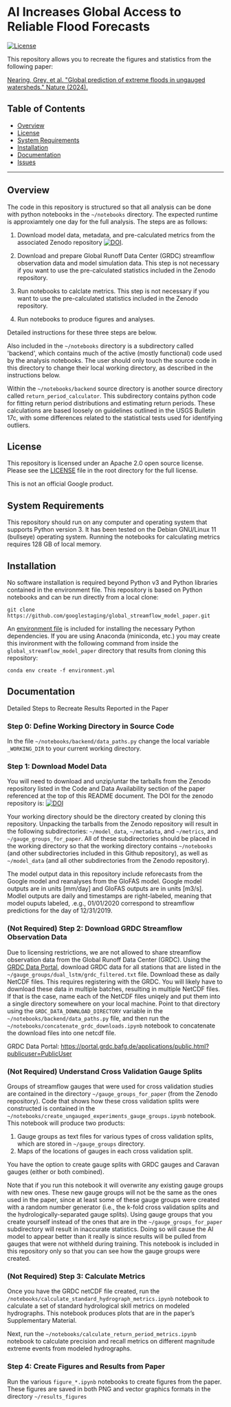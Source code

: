 # AI Increases Global Access to Reliable Flood Forecasts

[![License](https://img.shields.io/badge/License-Apache%202.0-blue.svg)](https://opensource.org/licenses/Apache-2.0)

This repository allows you to recreate the figures and statistics from the following paper:

[Nearing, Grey, et al. "Global prediction of extreme floods in ungauged watersheds." Nature (2024).](<https://www.nature.com/articles/s41586-024-07145-1>)


## Table of Contents
- [Overview](#overview)
- [License](#license)
- [System Requirements](#system-requirements)
- [Installation](#installation)
- [Documentation](#documentation)
- [Issues](https://github.com/googlestaging/global_streamflow_model_paper/issues)

-----

## Overview
The code in this repository is structured so that all analysis can be done with python notebooks in the `~/notebooks` directory. The expected runtime is approxiamtely one day for the full analysis. The steps are as follows:

1) Download model data, metadata, and pre-calculated metrics from the associated Zenodo repository [![DOI](https://zenodo.org/badge/DOI/10.5281/zenodo.10397664.svg)](https://doi.org/10.5281/zenodo.10397664).

2) Download and prepare Global Runoff Data Center (GRDC) streamflow observation data and model simulation data. This step is not necessary if you want to use the pre-calculated statistics included in the Zenodo repository.

3) Run notebooks to calclate metrics. This step is not necessary if you want to use the pre-calculated statistics included in the Zenodo repository.

4) Run notebooks to produce figures and analyses.

Detailed instructions for these three steps are below.

Also included in the `~/notebooks` directory is a subdirectory called 'backend', which contains much of the active (mostly functional) code used by the analysis notebooks. The user should only touch the source code in this directory to change their local working directory, as described in the instructions below. 

Within the `~/notebooks/backend` source directory is another source directory called `return_period_calculator`. This subdirectory contains python code for fitting return period distributions and estimating return periods. These calculations are based loosely on guidelines outlined in the USGS Bulletin 17c, with some differences related to the statistical tests used for identifying outliers.

## License
This repository is licensed under an Apache 2.0 open source license. Please see the [LICENSE](https://github.com/googlestaging/global_streamflow_model_paper/blob/main/LICENSE) file in the root directory for the full license. 

This is not an official Google product.

## System Requirements
This repository should run on any computer and operating system that supports Python version 3. It has been tested on the Debian GNU/Linux 11 (bullseye) operating system. Running the notebooks for calculating metrics requires 128 GB of local memory.

## Installation
No software installation is required beyond Python v3 and Python libraries contained in the environment file. This repository is based on Python notebooks and can be run directly from a local clone:

`git clone https://github.com/googlestaging/global_streamflow_model_paper.git`

An [environment file](https://github.com/googlestaging/global_streamflow_model_paper/blob/main/environment.yml) is included for installing the necessary Python dependencies. If you are using Anaconda (miniconda, etc.) you may create this invironment with the following command from inside the `global_streamflow_model_paper` directory that results from cloning this repository:

`conda env create -f environment.yml`

## Documentation
Detailed Steps to Recreate Results Reported in the Paper

### Step 0: Define Working Directory in Source Code
In the file `~/notebooks/backend/data_paths.py` change the local variable `_WORKING_DIR` to your current working directory. 

### Step 1: Download Model Data

You will need to download and unzip/untar the tarballs from the Zenodo repository listed in the Code and Data Availability section of the paper referenced at the top of this README document. The DOI for the zenodo repository is: [![DOI](https://zenodo.org/badge/DOI/10.5281/zenodo.10397664.svg)](https://doi.org/10.5281/zenodo.10397664)

Your working directory should be the directory created by cloning this repository. Unpacking the tarballs from the Zenodo repository will result in the following subdirectories: `~/model_data`, `~/metadata`, and `~/metrics`, and `~/gauge_groups_for_paper`. All of these subdirectories should be placed in the working directory so that the working directory contains `~/notebooks` (and other subdirectories included in this Github repository), as well as `~/model_data` (and all other subdirectories from the Zenodo repository). 

The model output data in this repository include reforecasts from the Google model and reanalyses from the GloFAS model. Google model outputs are in units [mm/day] and GloFAS outputs are in units [m3/s]. Modlel outputs are daily and timestamps are right-labeled, meaning that model ouputs labeled, .e.g., 01/01/2020 correspond to streamflow predictions for the day of 12/31/2019. 

### (Not Required) Step 2: Download GRDC Streamflow Observation Data
Due to licensing restrictions, we are not allowed to share streamflow observation data from the Global Runoff Data Center (GRDC). Using the [GRDC Data Portal](https://portal.grdc.bafg.de/applications/public.html?publicuser=PublicUser), download GRDC data for all stations that are listed in the `~/gauge_groups/dual_lstm/grdc_filtered.txt` file. Download these as daily NetCDF files. This requires registering with the GRDC. You will likely have to download these data in multiple batches, resulting in multiple NetCDF files. If that is the case, name each of the NetCDF files uniqely and put them into a single directory somewhere on your local machine. Point to that directory using the `GRDC_DATA_DOWNLOAD_DIRECTORY` variable in the `~/notebooks/backend/data_paths.py` file, and then run the `~/notebooks/concatenate_grdc_downloads.ipynb` notebook to concatenate the download files into one netcdf file.

GRDC Data Portal: https://portal.grdc.bafg.de/applications/public.html?publicuser=PublicUser

### (Not Required) Understand Cross Validation Gauge Splits
Groups of streamflow gauges that were used for cross validation studies are contained in the directory `~/gauge_groups_for_paper` (from the Zenodo repository). Code that shows how these cross validation splits were constructed is contained in the `~/notebooks/create_ungauged_experiments_gauge_groups.ipynb` notebook. This notebook will produce two products:

1) Gauge groups as text files for various types of cross validation splits, which are stored in `~/gauge_groups` directory.
2) Maps of the locations of gauges in each cross validation split.

You have the option to create gauge splits with GRDC gauges and Caravan gauges (either or both combined).

Note that if you run this notebook it will overwrite any existing gauge groups with new ones. These new gauge groups will not be the same as the ones used in the paper, since at least some of these gauge groups were created with a random number generator (i.e., the k-fold cross validation splits and the hydrologically-separated gauge splits). Using gauge groups that you create yourself instead of the ones that are in the `~/gauge_groups_for_paper` subdirectory will result in inaccurate statistics. Doing so will cause the AI model to appear better than it really is since results will be pulled from gauges that were not withheld during training. This notebook is included in this repository only so that you can see how the gauge groups were created.

### (Not Required) Step 3: Calculate Metrics
Once you have the GRDC netCDF file created, run the `/notebooks/calculate_standard_hydrograph_metrics.ipynb` notebook to calculate a set of standard hydrological skill metrics on modeled hydrographs. This notebook produces plots that are in the paper’s Supplementary Material.

Next, run the `~/notebooks/calculate_return_period_metrics.ipynb` notebook to calculate precision and recall metrics on different magnitude extreme events from modeled hydrographs. 

### Step 4: Create Figures and Results from Paper
Run the various `figure_*.ipynb` notebooks to create figures from the paper. These figures are saved in both PNG and vector graphics formats in the directory `~/results_figures`
